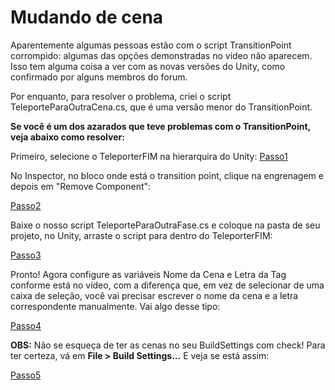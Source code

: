 # Mudando de cena

Aparentemente algumas pessoas estão com o script TransitionPoint corrompido: algumas das opções demonstradas no video não aparecem. Isso tem alguma coisa a ver com as novas versões do Unity, como confirmado por alguns membros do forum.

Por enquanto, para resolver o problema, criei o script TeleporteParaOutraCena.cs, que é uma versão menor do TransitionPoint.

**Se você é um dos azarados que teve problemas com o TransitionPoint, veja abaixo como resolver:**

Primeiro, selecione o TeleporterFIM na hierarquira do Unity:
[Passo1](\passo1.PNG)

No Inspector, no bloco onde está o transition point, clique na engrenagem e depois em "Remove Component":

[Passo2](\passo2.png)

Baixe o nosso script TeleporteParaOutraFase.cs e coloque na pasta de seu projeto, no Unity, arraste o script para dentro do TeleporterFIM:

[Passo3](\passo3.gif)

Pronto! Agora configure as variáveis Nome da Cena e Letra da Tag conforme está no vídeo, com a diferença que, em vez de selecionar de uma caixa de seleção, você vai precisar escrever o nome da cena e a letra correspondente manualmente. Vai algo desse tipo:

[Passo4](\passo4.PNG)

**OBS:** Não se esqueça de ter as cenas no seu BuildSettings com check! Para ter certeza, vá em **File > Build Settings...** E veja se está assim:

[Passo5](\passo5.PNG)